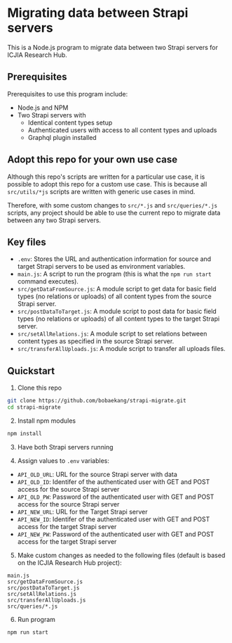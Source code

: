 # Migrating data between Strapi servers

This is a Node.js program to migrate data between two Strapi servers for ICJIA Research Hub.

## Prerequisites

Prerequisites to use this program include:

- Node.js and NPM
- Two Strapi servers with
  - Identical content types setup
  - Authenticated users with access to all content types and uploads
  - Graphql plugin installed

## Adopt this repo for your own use case

Although this repo's scripts are written for a particular use case, it is possible to adopt this repo for a custom use case. This is because all `src/utils/*js` scripts are written with generic use cases in mind.

Therefore, with some custom changes to `src/*.js` and `src/queries/*.js` scripts, any project should be able to use the current repo to migrate data between any two Strapi servers.

## Key files

- `.env`: Stores the URL and authentication information for source and target Strapi servers to be used as environment variables.
- `main.js`: A script to run the program (this is what the `npm run start` command executes).
- `src/getDataFromSource.js`: A module script to get data for basic field types (no relations or uploads) of all content types from the source Strapi server.
- `src/postDataToTarget.js`: A module script to post data for basic field types (no relations or uploads) of all content types to the target Strapi server.
- `src/setAllRelations.js`: A module script to set relations between content types as specified in the source Strapi server.
- `src/transferAllUploads.js`: A module script to transfer all uploads files.

## Quickstart

1. Clone this repo

```sh
git clone https://github.com/bobaekang/strapi-migrate.git
cd strapi-migrate
```

2. Install npm modules

```sh
npm install
```

3. Have both Strapi servers running

4. Assign values to `.env` variables:

- `API_OLD_URL`: URL for the source Strapi server with data
- `API_OLD_ID`: Identifer of the authenticated user with GET and POST access for the source Strapi server
- `API_OLD_PW`: Password of the authenticated user with GET and POST access for the source Strapi server
- `API_NEW_URL`: URL for the Target Strapi server
- `API_NEW_ID`: Identifer of the authenticated user with GET and POST access for the target Strapi server
- `API_NEW_PW`: Password of the authenticated user with GET and POST access for the target Strapi server

5. Make custom changes as needed to the following files (default is based on the ICJIA Research Hub project):

```
main.js
src/getDataFromSource.js
src/postDataToTarget.js
src/setAllRelations.js
src/transferAllUploads.js
src/queries/*.js
```

6. Run program

```sh
npm run start
```
